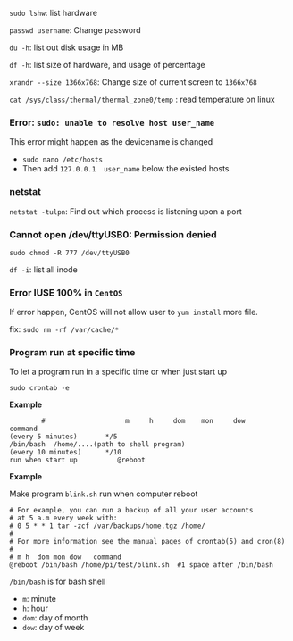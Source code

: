 ``sudo lshw``: list hardware

``passwd username``: Change password

``du -h``: list out disk usage in MB

``df -h``: list size of hardware, and usage of percentage

``xrandr --size 1366x768``: Change size of current screen to ``1366x768``

``cat /sys/class/thermal/thermal_zone0/temp`` : read temperature on linux

### Error: ``sudo: unable to resolve host user_name``

This error might happen as the devicename is changed

* ``sudo nano /etc/hosts``
* Then add ``127.0.0.1	user_name`` below the existed hosts

### netstat

``netstat -tulpn``: Find out which process is listening upon a port

### Cannot open /dev/ttyUSB0: Permission denied

```shell
sudo chmod -R 777 /dev/ttyUSB0
```

``df -i``: list all inode

### Error IUSE 100% in ``CentOS``

If error happen, CentOS will not allow user to ``yum install`` more file.

fix: ``sudo rm -rf /var/cache/*``

### Program run at specific time

To let a program run in a specific time or when just start up

``sudo crontab -e``

**Example**

```shell
		#                    m     h     dom    mon     dow     command
(every 5 minutes)       */5					                      /bin/bash  /home/....(path to shell program)									
(every 10 minutes)      */10
run when start up	       @reboot
```

**Example**

Make program ``blink.sh`` run when computer reboot

```
# For example, you can run a backup of all your user accounts
# at 5 a.m every week with:
# 0 5 * * 1 tar -zcf /var/backups/home.tgz /home/
#
# For more information see the manual pages of crontab(5) and cron(8)
#
# m h  dom mon dow   command
@reboot /bin/bash /home/pi/test/blink.sh  #1 space after /bin/bash
```

``/bin/bash`` is for bash shell

* ``m``: minute
* ``h``: hour
* ``dom``: day of month
* ``dow``: day of week

